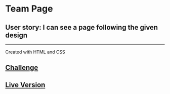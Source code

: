 # Team Page

## User story: I can see a page following the given design

---

Created with HTML and CSS

## [Challenge](https://devchallenges.io/challenges/hhmesazsqgKXrTkYkt0U)

## [Live Version](http://team-page-challenge.surge.sh/)
